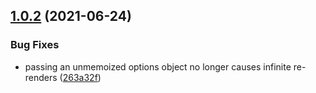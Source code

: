 ## [1.0.2](https://github.com/erictooth/react-smart-promise/compare/v1.0.1...v1.0.2) (2021-06-24)


### Bug Fixes

* passing an unmemoized options object no longer causes infinite re-renders ([263a32f](https://github.com/erictooth/react-smart-promise/commit/263a32f306195599e14b17aed5bae0eec4b2a3ff))

